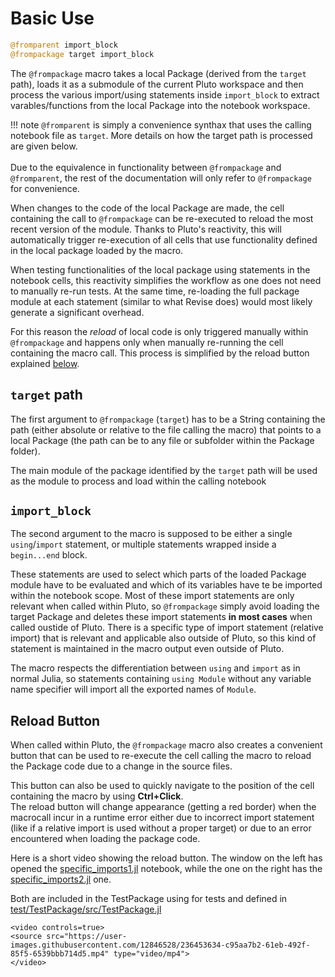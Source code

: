 # Basic Use
```julia
@fromparent import_block
@frompackage target import_block
```

The `@frompackage` macro takes a local Package (derived from the `target` path), loads it as
a submodule of the current Pluto workspace and then process the various
import/using statements inside `import_block` to extract varables/functions from
the local Package into the notebook workspace.

!!! note
    `@fromparent` is simply a convenience synthax that uses the calling notebook file as `target`. More details on how the target path is processed are given below.\
    \
    Due to the equivalence in functionality between `@frompackage` and `@fromparent`, the rest of the documentation will only refer to `@frompackage` for convenience.

When changes to the code of the local Package are made, the cell containing the
call to `@frompackage` can be re-executed to reload the most recent version of
the module. Thanks to Pluto's reactivity, this will automatically trigger
re-execution of all cells that use functionality defined in the local package
loaded by the macro.

When testing functionalities of the local package using statements in the notebook cells, this reactivity simplifies the workflow as one does not need to manually re-run tests. At the same time, re-loading the full package module at each statement (similar to what Revise does) would most likely generate a significant overhead.

For this reason the *reload* of local code is only triggered manually within `@frompackage` and happens only when manually re-running the cell containing the macro call. This process is simplified by the reload button explained [below](#Reload-Button).

## `target` path

The first argument to `@frompackage` (`target`) has to be a String containing the path (either
absolute or relative to the file calling the macro) that points to a local
Package (the path can be to any file or subfolder within the Package folder).

The main module of the package identified by the `target` path will be used as the module to process and load within the calling notebook

## `import_block`

The second argument to the macro is supposed to be either a single `using`/`import` statement, or multiple statements wrapped inside a `begin...end` block.

These statements are used to select which parts of the loaded Package module have to be evaluated and which of its variables have te be imported within the notebook scope.
Most of these import statements are only relevant when called within Pluto, so
`@frompackage` simply avoid loading the target Package and deletes these import
statements **in most cases** when called oustide of Pluto. There is a specific
type of import statement (relative import) that is relevant and applicable also
outside of Pluto, so this kind of statement is maintained in the macro output
even outside of Pluto.

The macro respects the differentiation between `using` and `import` as in normal
Julia, so statements containing `using Module` without any variable name
specifier will import all the exported names of `Module`.

## Reload Button
When called within Pluto, the `@frompackage` macro also creates a convenient button that can be used to re-execute the cell calling the macro to reload the Package code due to a change in the source files.

This button can also be used to quickly navigate to the position of the cell
containing the macro by using **Ctrl+Click**.\
The reload button will change
appearance (getting a red border) when the macrocall incur in a runtime error either
due to incorrect import statement (like if a relative import is used without
a proper target) or due to an error encountered when loading the package code.

Here is a short video showing the reload button. The window on the left has opened the [specific_imports1.jl](https://github.com/disberd/PlutoDevMacros.jl/blob/8e481f552fdce1562cc9e45970cb11e8b54faa71/test/TestPackage/src/specific_imports1.jl) notebook, while the one on the right has the [specific_imports2.jl](https://github.com/disberd/PlutoDevMacros.jl/blob/8e481f552fdce1562cc9e45970cb11e8b54faa71/test/TestPackage/src/specific_imports2.jl) one. 

Both are included in the TestPackage using for tests and defined in [test/TestPackage/src/TestPackage.jl](https://github.com/disberd/PlutoDevMacros.jl/blob/f7b2bbf3a89ca677ab1765a2d4fcb3a1600d66f6/test/TestPackage/src/TestPackage.jl)

```@raw html
<video controls=true>
<source src="https://user-images.githubusercontent.com/12846528/236453634-c95aa7b2-61eb-492f-85f5-6539bbb714d5.mp4" type="video/mp4">
</video>
```
